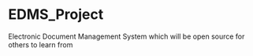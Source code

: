 # EDMS_Project
Electronic Document Management System which will be open source for others to learn from
